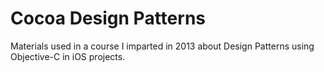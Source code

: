 Cocoa Design Patterns
===================

Materials used in a course I imparted in 2013 about Design Patterns using Objective-C in iOS projects.
